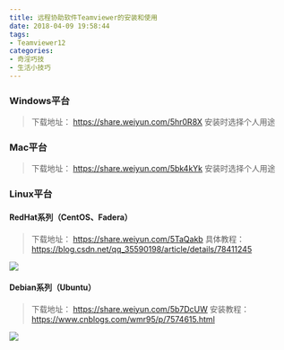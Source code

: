 ```yaml
---
title: 远程协助软件Teamviewer的安装和使用
date: 2018-04-09 19:58:44
tags: 
- Teamviewer12
categories:
- 奇淫巧技
- 生活小技巧
---
```



### Windows平台

> 下载地址： https://share.weiyun.com/5hr0R8X
  安装时选择个人用途

### Mac平台

> 下载地址： https://share.weiyun.com/5bk4kYk
  安装时选择个人用途

### Linux平台

#### RedHat系列（CentOS、Fadera）

> 下载地址： https://share.weiyun.com/5TaQakb
> 具体教程： https://blog.csdn.net/qq_35590198/article/details/78411245

  ![](http://p7b7this6.bkt.clouddn.com/18-6-21/89772971.jpg)
  

#### Debian系列（Ubuntu）

> 下载地址： https://share.weiyun.com/5b7DcUW
> 安装教程： https://www.cnblogs.com/wmr95/p/7574615.html

![](http://p7b7this6.bkt.clouddn.com/18-6-21/12941520.jpg)


  